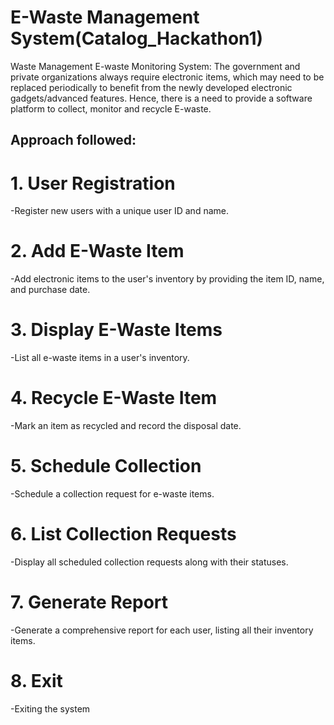 # E-Waste Management System(Catalog_Hackathon1)
Waste Management E-waste Monitoring System: The government and private organizations always require electronic items, which may need to be replaced periodically to benefit from the newly developed electronic gadgets/advanced features. Hence, there is a need to provide a software platform to collect, monitor and recycle E-waste.

## Approach followed:
# 1. User Registration
   -Register new users with a unique user ID and name.
# 2. Add E-Waste Item
   -Add electronic items to the user's inventory by providing the item ID, name, and purchase date.
# 3. Display E-Waste Items
   -List all e-waste items in a user's inventory.
# 4. Recycle E-Waste Item
   -Mark an item as recycled and record the disposal date.
# 5. Schedule Collection
   -Schedule a collection request for e-waste items.
# 6. List Collection Requests
   -Display all scheduled collection requests along with their statuses.
# 7. Generate Report
   -Generate a comprehensive report for each user, listing all their inventory items. 
# 8. Exit
   -Exiting the system

